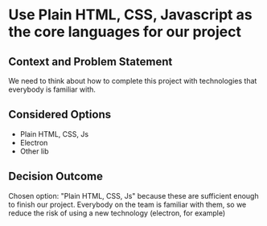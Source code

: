 # Use Plain HTML, CSS, Javascript as the core languages for our project

## Context and Problem Statement

We need to think about how to complete this project with technologies that everybody is familiar with.

## Considered Options

- Plain HTML, CSS, Js
- Electron
- Other lib

## Decision Outcome

Chosen option: "Plain HTML, CSS, Js" because these are sufficient enough to finish our project. Everybody on the team is familiar with them, so we reduce the risk of using a new technology (electron, for example)

